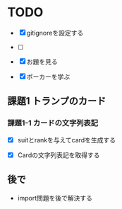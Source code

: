TODO
========
- [x] gitignoreを設定する
- [ ] 



- [x] お題を見る
- [x] ポーカーを学ぶ


## 課題1 トランプのカード

### 課題1-1 カードの文字列表記

- [x] suitとrankを与えてcardを生成する

- [x] Cardの文字列表記を取得する

## 後で
- import問題を後で解決する
